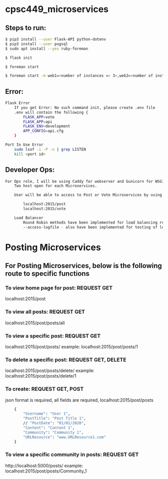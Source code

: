 # cpsc449_microservices

## Steps to run: 
```sh
$ pip3 install --user Flask-API python-dotenv
$ pip3 install --user pugsql 
$ sudo apt install --yes ruby-foreman
```
```sh
$ flask init
```
```sh
$ foreman start
```
```sh
$ foreman start -m web1=<number of instances => 3>,web2=<number of instances => 3>,caddy=1
```

## Error: 
```sh
Flask Error
	If you get Error: No such command init, please create .env file
	.env will contain the following {
		FLASK_APP=vote
		FLASK_APP=api
		FLASK_ENV=development
		APP_CONFIG=api.cfg
	}
```
```sh
Port In Use Error 
	sudo lsof -i -P -n | grep LISTEN
	kill <port id>
```
## Developer Ops: </br>
```sh
For Ops role, I will be using Caddy for webserver and Gunicorn for WSGI server
	Two host open for each Microservices.

	User will be able to access to Post or Vote Microservices by using these hosts:

		localhost:2015/post
		localhost:2015/vote

	Load Balancer
		Round Robin methods have been implemented for load balancing requests
		--access-logfile - also have been implemented for testing of load balancing requests in Procfile
```
# Posting Microservices </br>
## For Posting Microservices, below is the following route to specific functions 
### To view home page for post: REQUEST GET  </br>
localhost:2015/post

### To view all posts: REQUEST GET  </br>
localhost:2015/post/posts/all	

### To view a specific post: REQUEST GET </br>
localhost:2015/post/posts/<id>
example: localhost:2015/post/posts/1

### To delete a specific post: REQUEST GET, DELETE </br>
localhost:2015/post/posts/delete/<id>
example: localhost:2015/post/posts/delete/1

### To create: REQUEST GET, POST</br>
json format is required, all fields are required, 
localhost:2015/post/posts
```sh
    {
        "Username": "User 1",
        "PostTitle": "Post Title 1",
        // "PostDate": "01/01/2020",
        "Content": "Content 1",
        "Community": "Community 1",
        "URLResource": "www.URLResource1.com"
    }
```
### To view a specific community in posts: REQUEST GET </br>
http://localhost:5000/posts/<community name>
example: localhost:2015/post/posts/Community_1